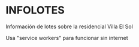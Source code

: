 # INFOLOTES
Información de lotes sobre la residencial Villa El Sol

Usa "service workers" para funcionar sin internet
